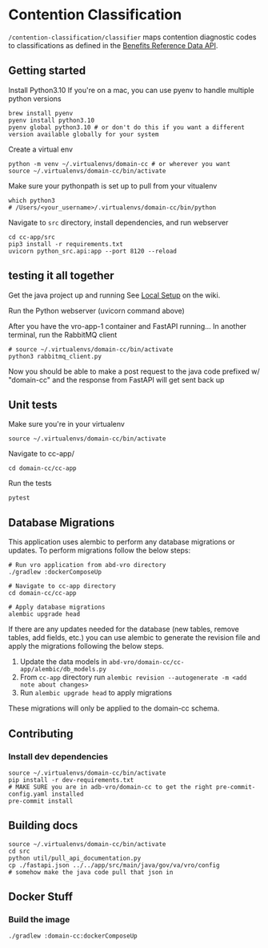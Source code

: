 # Contention Classification
`/contention-classification/classifier` maps contention diagnostic codes to classifications as defined in the [Benefits Reference Data API](https://developer.va.gov/explore/benefits/docs/benefits_reference_data).

## Getting started
Install Python3.10
If you're on a mac, you can use pyenv to handle multiple python versions
```
brew install pyenv
pyenv install python3.10
pyenv global python3.10 # or don't do this if you want a different version available globally for your system
```

Create a virtual env
```
python -m venv ~/.virtualenvs/domain-cc # or wherever you want
source ~/.virtualenvs/domain-cc/bin/activate
```

Make sure your pythonpath is set up to pull from your vitualenv
```
which python3
# /Users/<your_username>/.virtualenvs/domain-cc/bin/python
```

Navigate to `src` directory, install dependencies, and run webserver
```
cd cc-app/src
pip3 install -r requirements.txt
uvicorn python_src.api:app --port 8120 --reload
```

## testing it all together
Get the java project up and running
See [Local Setup](https://github.com/department-of-veterans-affairs/abd-vro/wiki/Local-Setup) on the wiki.

Run the Python webserver (uvicorn command above)

After you have the vro-app-1 container and FastAPI running...
In another terminal, run the RabbitMQ client
```
# source ~/.virtualenvs/domain-cc/bin/activate
python3 rabbitmq_client.py
```

Now you should be able to make a post request to the java code prefixed w/ "domain-cc" and the response from FastAPI will get sent back up

## Unit tests
Make sure you're in your virtualenv
```
source ~/.virtualenvs/domain-cc/bin/activate
```
Navigate to cc-app/
```
cd domain-cc/cc-app
```
Run the tests
```
pytest
```

## Database Migrations
This application uses alembic to perform any database migrations or updates.  To perform migrations follow the below steps:
```
# Run vro application from abd-vro directory
./gradlew :dockerComposeUp

# Navigate to cc-app directory
cd domain-cc/cc-app

# Apply database migrations
alembic upgrade head
```

If there are any updates needed for the database (new tables, remove tables, add fields, etc.) you can use alembic to generate the revision file and apply the migrations following the below steps.

1. Update the data models in `abd-vro/domain-cc/cc-app/alembic/db_models.py`
2. From `cc-app` directory run `alembic revision --autogenerate -m <add note about changes>`
3. Run `alembic upgrade head` to apply migrations

These migrations will only be applied to the domain-cc schema.

## Contributing
### Install dev dependencies
```
source ~/.virtualenvs/domain-cc/bin/activate
pip install -r dev-requirements.txt
# MAKE SURE you are in adb-vro/domain-cc to get the right pre-commit-config.yaml installed
pre-commit install
```

## Building docs
```
source ~/.virtualenvs/domain-cc/bin/activate
cd src
python util/pull_api_documentation.py
cp ./fastapi.json ../../app/src/main/java/gov/va/vro/config
# somehow make the java code pull that json in
```

## Docker Stuff
### Build the image
```
./gradlew :domain-cc:dockerComposeUp
```
